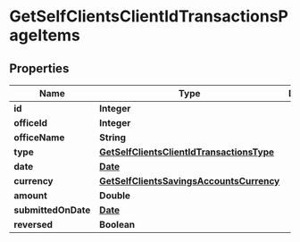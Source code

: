 

# GetSelfClientsClientIdTransactionsPageItems

## Properties

Name | Type | Description | Notes
------------ | ------------- | ------------- | -------------
**id** | **Integer** |  |  [optional]
**officeId** | **Integer** |  |  [optional]
**officeName** | **String** |  |  [optional]
**type** | [**GetSelfClientsClientIdTransactionsType**](GetSelfClientsClientIdTransactionsType.md) |  |  [optional]
**date** | [**Date**](Date.md) |  |  [optional]
**currency** | [**GetSelfClientsSavingsAccountsCurrency**](GetSelfClientsSavingsAccountsCurrency.md) |  |  [optional]
**amount** | **Double** |  |  [optional]
**submittedOnDate** | [**Date**](Date.md) |  |  [optional]
**reversed** | **Boolean** |  |  [optional]



